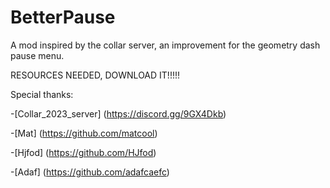 # BetterPause
 A mod inspired by the collar server, an improvement for the geometry dash pause menu.
 
 
 RESOURCES NEEDED, DOWNLOAD IT!!!!!

Special thanks:

-[Collar_2023_server] (https://discord.gg/9GX4Dkb)


-[Mat] (https://github.com/matcool)


-[Hjfod] (https://github.com/HJfod)


-[Adaf] (https://github.com/adafcaefc)